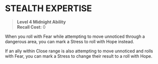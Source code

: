 # STEALTH EXPERTISE

> **Level 4 Midnight Ability**  
> **Recall Cost:** 0

When you roll with Fear while attempting to move unnoticed through a dangerous area, you can mark a Stress to roll with Hope instead.

If an ally within Close range is also attempting to move unnoticed and rolls with Fear, you can mark a Stress to change their result to a roll with Hope.